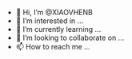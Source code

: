 - 👋 Hi, I’m @XIAOVHENB
- 👀 I’m interested in ...
- 🌱 I’m currently learning ...
- 💞️ I’m looking to collaborate on ...
- 📫 How to reach me ...

<!---
XIAOVHENB/XIAOVHENB is a ✨ special ✨ repository because its `README.md` (this file) appears on your GitHub profile.
You can click the Preview link to take a look at your changes.
--->
